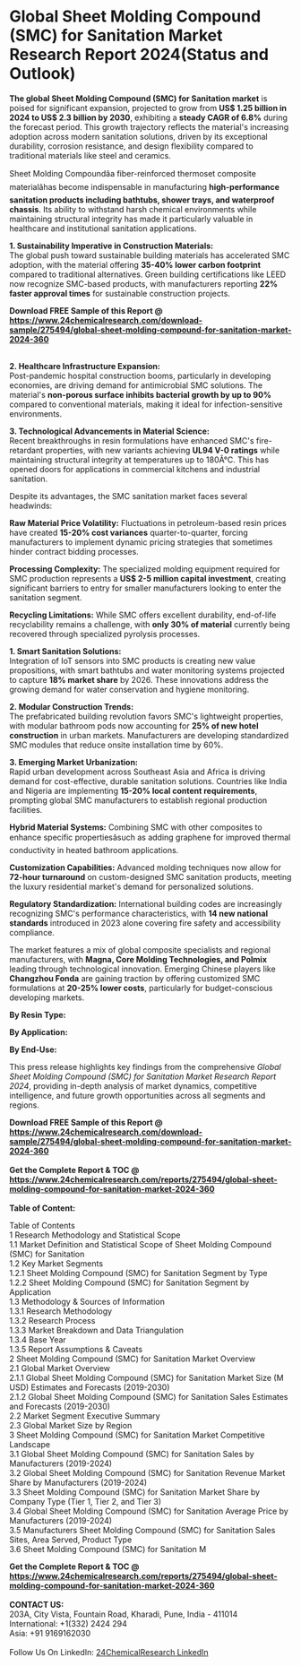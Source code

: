 <h1>Global Sheet Molding Compound (SMC) for Sanitation Market Research Report 2024(Status and Outlook)</h1><p><strong>The global Sheet Molding Compound (SMC) for Sanitation market</strong> is poised for significant expansion, projected to grow from <strong>US$ 1.25 billion in 2024 to US$ 2.3 billion by 2030</strong>, exhibiting a <strong>steady CAGR of 6.8%</strong> during the forecast period. This growth trajectory reflects the material's increasing adoption across modern sanitation solutions, driven by its exceptional durability, corrosion resistance, and design flexibility compared to traditional materials like steel and ceramics.</p><p>Sheet Molding Compoundâa fiber-reinforced thermoset composite materialâhas become indispensable in manufacturing <strong>high-performance sanitation products including bathtubs, shower trays, and waterproof chassis</strong>. Its ability to withstand harsh chemical environments while maintaining structural integrity has made it particularly valuable in healthcare and institutional sanitation applications.</p><p><strong>1. Sustainability Imperative in Construction Materials:</strong><br>
The global push toward sustainable building materials has accelerated SMC adoption, with the material offering <strong>35-40% lower carbon footprint</strong> compared to traditional alternatives. Green building certifications like LEED now recognize SMC-based products, with manufacturers reporting <strong>22% faster approval times</strong> for sustainable construction projects.</p><div><b>Download FREE Sample of this Report @ 
            <a href="https://www.24chemicalresearch.com/download-sample/275494/global-sheet-molding-compound-for-sanitation-market-2024-360">
            https://www.24chemicalresearch.com/download-sample/275494/global-sheet-molding-compound-for-sanitation-market-2024-360</a></b></div><br><p><strong>2. Healthcare Infrastructure Expansion:</strong><br>
Post-pandemic hospital construction booms, particularly in developing economies, are driving demand for antimicrobial SMC solutions. The material's <strong>non-porous surface inhibits bacterial growth by up to 90%</strong> compared to conventional materials, making it ideal for infection-sensitive environments.</p><p><strong>3. Technological Advancements in Material Science:</strong><br>
Recent breakthroughs in resin formulations have enhanced SMC's fire-retardant properties, with new variants achieving <strong>UL94 V-0 ratings</strong> while maintaining structural integrity at temperatures up to 180Â°C. This has opened doors for applications in commercial kitchens and industrial sanitation.</p><p>Despite its advantages, the SMC sanitation market faces several headwinds:</p><p><strong>Raw Material Price Volatility:</strong> Fluctuations in petroleum-based resin prices have created <strong>15-20% cost variances</strong> quarter-to-quarter, forcing manufacturers to implement dynamic pricing strategies that sometimes hinder contract bidding processes.</p><p><strong>Processing Complexity:</strong> The specialized molding equipment required for SMC production represents a <strong>US$ 2-5 million capital investment</strong>, creating significant barriers to entry for smaller manufacturers looking to enter the sanitation segment.</p><p><strong>Recycling Limitations:</strong> While SMC offers excellent durability, end-of-life recyclability remains a challenge, with <strong>only 30% of material</strong> currently being recovered through specialized pyrolysis processes.</p><p><strong>1. Smart Sanitation Solutions:</strong><br>
Integration of IoT sensors into SMC products is creating new value propositions, with smart bathtubs and water monitoring systems projected to capture <strong>18% market share</strong> by 2026. These innovations address the growing demand for water conservation and hygiene monitoring.</p><p><strong>2. Modular Construction Trends:</strong><br>
The prefabricated building revolution favors SMC's lightweight properties, with modular bathroom pods now accounting for <strong>25% of new hotel construction</strong> in urban markets. Manufacturers are developing standardized SMC modules that reduce onsite installation time by 60%.</p><p><strong>3. Emerging Market Urbanization:</strong><br>
Rapid urban development across Southeast Asia and Africa is driving demand for cost-effective, durable sanitation solutions. Countries like India and Nigeria are implementing <strong>15-20% local content requirements</strong>, prompting global SMC manufacturers to establish regional production facilities.</p><p><strong>Hybrid Material Systems:</strong> Combining SMC with other composites to enhance specific propertiesâsuch as adding graphene for improved thermal conductivity in heated bathroom applications.</p><p><strong>Customization Capabilities:</strong> Advanced molding techniques now allow for <strong>72-hour turnaround</strong> on custom-designed SMC sanitation products, meeting the luxury residential market's demand for personalized solutions.</p><p><strong>Regulatory Standardization:</strong> International building codes are increasingly recognizing SMC's performance characteristics, with <strong>14 new national standards</strong> introduced in 2023 alone covering fire safety and accessibility compliance.</p><p>The market features a mix of global composite specialists and regional manufacturers, with <strong>Magna, Core Molding Technologies, and Polmix</strong> leading through technological innovation. Emerging Chinese players like <strong>Changzhou Fonda</strong> are gaining traction by offering customized SMC formulations at <strong>20-25% lower costs</strong>, particularly for budget-conscious developing markets.</p><p><strong>By Resin Type:</strong></p><p><strong>By Application:</strong></p><p><strong>By End-Use:</strong></p><p>This press release highlights key findings from the comprehensive <em>Global Sheet Molding Compound (SMC) for Sanitation Market Research Report 2024</em>, providing in-depth analysis of market dynamics, competitive intelligence, and future growth opportunities across all segments and regions.</p><div><b>Download FREE Sample of this Report @ 
            <a href="https://www.24chemicalresearch.com/download-sample/275494/global-sheet-molding-compound-for-sanitation-market-2024-360">
            https://www.24chemicalresearch.com/download-sample/275494/global-sheet-molding-compound-for-sanitation-market-2024-360</a></b></div><br><div><b>Get the Complete Report & TOC @ 
            <a href="https://www.24chemicalresearch.com/reports/275494/global-sheet-molding-compound-for-sanitation-market-2024-360">
            https://www.24chemicalresearch.com/reports/275494/global-sheet-molding-compound-for-sanitation-market-2024-360</a></b></div><br>
            <b>Table of Content:</b><p>Table of Contents<br />
1 Research Methodology and Statistical Scope<br />
1.1 Market Definition and Statistical Scope of Sheet Molding Compound (SMC) for Sanitation<br />
1.2 Key Market Segments<br />
1.2.1 Sheet Molding Compound (SMC) for Sanitation Segment by Type<br />
1.2.2 Sheet Molding Compound (SMC) for Sanitation Segment by Application<br />
1.3 Methodology & Sources of Information<br />
1.3.1 Research Methodology<br />
1.3.2 Research Process<br />
1.3.3 Market Breakdown and Data Triangulation<br />
1.3.4 Base Year<br />
1.3.5 Report Assumptions & Caveats<br />
2 Sheet Molding Compound (SMC) for Sanitation Market Overview<br />
2.1 Global Market Overview<br />
2.1.1 Global Sheet Molding Compound (SMC) for Sanitation Market Size (M USD) Estimates and Forecasts (2019-2030)<br />
2.1.2 Global Sheet Molding Compound (SMC) for Sanitation Sales Estimates and Forecasts (2019-2030)<br />
2.2 Market Segment Executive Summary<br />
2.3 Global Market Size by Region<br />
3 Sheet Molding Compound (SMC) for Sanitation Market Competitive Landscape<br />
3.1 Global Sheet Molding Compound (SMC) for Sanitation Sales by Manufacturers (2019-2024)<br />
3.2 Global Sheet Molding Compound (SMC) for Sanitation Revenue Market Share by Manufacturers (2019-2024)<br />
3.3 Sheet Molding Compound (SMC) for Sanitation Market Share by Company Type (Tier 1, Tier 2, and Tier 3)<br />
3.4 Global Sheet Molding Compound (SMC) for Sanitation Average Price by Manufacturers (2019-2024)<br />
3.5 Manufacturers Sheet Molding Compound (SMC) for Sanitation Sales Sites, Area Served, Product Type<br />
3.6 Sheet Molding Compound (SMC) for Sanitation M</p><div><b>Get the Complete Report & TOC @ 
            <a href="https://www.24chemicalresearch.com/reports/275494/global-sheet-molding-compound-for-sanitation-market-2024-360">
            https://www.24chemicalresearch.com/reports/275494/global-sheet-molding-compound-for-sanitation-market-2024-360</a></b></div><br><b>CONTACT US:</b><br>
            203A, City Vista, Fountain Road, Kharadi, Pune, India - 411014<br>
            International: +1(332) 2424 294<br>
            Asia: +91 9169162030 <br><br>
            Follow Us On LinkedIn: <a href="https://www.linkedin.com/company/24chemicalresearch/">24ChemicalResearch LinkedIn</a>